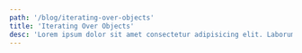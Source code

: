 ```yaml
---
path: '/blog/iterating-over-objects'
title: 'Iterating Over Objects'
desc: 'Lorem ipsum dolor sit amet consectetur adipisicing elit. Laborum nihil culpa similique repellendus magnam dicta.'
---
```

